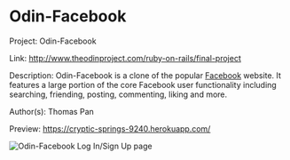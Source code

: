 # Odin-Facebook

Project: Odin-Facebook

Link: http://www.theodinproject.com/ruby-on-rails/final-project

Description: Odin-Facebook is a clone of the popular [Facebook](https://www.facebook.com/) website. It features a large portion of the core Facebook user functionality including searching, friending, posting, commenting, liking and more.

Author(s): Thomas Pan

Preview: https://cryptic-springs-9240.herokuapp.com/

![Odin-Facebook Log In/Sign Up page](/app/assets/images/facebook_clone.png "Odin-Facebook Log In/Sign Up page")